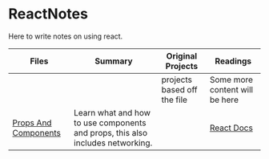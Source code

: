 # ReactNotes

Here to write notes on using react. <b>

| Files | Summary | Original Projects | Readings |
| ---------------- | ------------------------------------------- | -------------- | --------------------------- |
| | | projects based off the file | Some more content will be here |
| <a href="https://github.com/chakane3/ReactNotes/tree/main/Components%2BProps">Props And Components</a> | Learn what and how to use components and props, this also includes networking. |  | <a href="https://github.com/chakane3/ReactNotes/tree/main/React_Doc_Notes/Main_Concepts">React Docs</a> |

